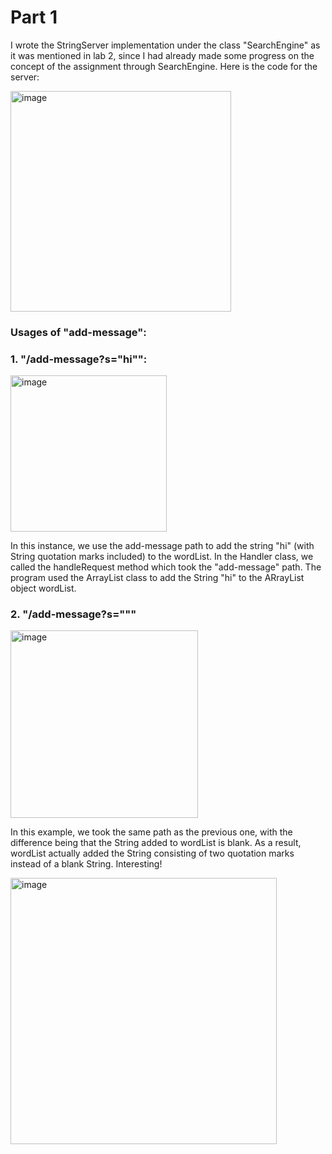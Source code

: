 # Part 1
I wrote the StringServer implementation under the class "SearchEngine" as it was mentioned in lab 2, since I had already made some progress on the concept of the assignment through SearchEngine. Here is the code for the server:

<img width="353" alt="image" src="https://github.com/wangharold001/cse15-report2/assets/60553459/e453f521-9930-49b0-826d-7dc32598b4f9">

### Usages of "add-message":
### 1. "/add-message?s="hi"":
<img width="250" alt="image" src="https://github.com/wangharold001/cse15-report2/assets/60553459/f2932b2a-149e-435e-a308-bd6c579677de">

In this instance, we use the add-message path to add the string "hi" (with String quotation marks included) to the wordList. In the Handler class, we called the handleRequest method which took the "add-message" path. The program used the ArrayList class to add the String "hi" to the ARrayList<String> object wordList.

### 2. "/add-message?s="""
<img width="300" alt="image" src="https://github.com/wangharold001/cse15-report2/assets/60553459/571c4a1b-59b3-4379-8b23-996ddc9b0094">

In this example, we took the same path as the previous one, with the difference being that the String added to wordList is blank. As a result, wordList actually added the String consisting of two quotation marks instead of a blank String. Interesting!

<img width="426" alt="image" src="https://github.com/wangharold001/cse15-report2/assets/60553459/57977f6d-5233-4e2f-803f-65d5bb4bf406">

